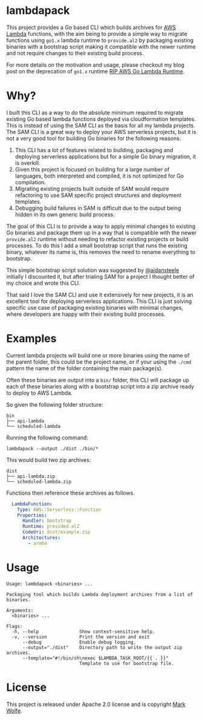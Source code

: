 # lambdapack

This project provides a Go based CLI which builds archives for [AWS Lambda](https://aws.amazon.com/lambda/) functions, with the aim being to provide a simple way to migrate functions using `go1.x` lambda runtime to `provide.al2` by packaging existing binaries with a bootstrap script making it compatible with the newer runtime and not require changes to their existing build process.

For more details on the motivation and usage, please checkout my blog post on the deprecation of `go1.x` runtime [RIP AWS Go Lambda Runtime](https://www.wolfe.id.au/2023/08/09/rip-aws-go-lambda-runtime/?utm_source=github&utm_medium=lambdapack).

# Why?

I built this CLI as a way to do the absolute minimum required to migrate existing Go based lambda functions deployed via cloudformation templates. This is instead of using the SAM CLI as the basis for all my lambda projects. The SAM CLI is a great way to deploy your AWS serverless projects, but it is not a very good tool for building Go binaries for the following reasons:

1. This CLI has a lot of features related to building, packaging and deploying serverless applications but for a simple Go binary migration, it is overkill.
2. Given this project is focused on building for a large number of languages, both interpreted and compiled, it is not optimized for Go compilation.
3. Migrating existing projects built outside of SAM would require refactoring to use SAM specific project structures and deployment templates.
4. Debugging build failures in SAM is difficult due to the output being hidden in its own generic build process.

The goal of this CLI is to provide a way to apply minimal changes to existing Go binaries and package them up in a way that is compatible with the newer `provide.al2` runtime without needing to refactor existing projects or build processes. To do this I add a small bootstrap script that runs the existing binary, whatever its name is, this removes the need to rename everything to bootstrap.

This simple bootstrap script solution was suggested by [@aidansteele](https://github.com/aidansteele) initially I discounted it, but after trialing SAM for a project I thought better of my choice and wrote this CLI.

That said I love the SAM CLI and use it extensively for new projects, it is an excellent tool for deploying serverless applications. This CLI is just solving specific use case of packaging existing binaries with minimal changes, where developers are happy with their existing build processes.
# Examples

Current lambda projects will build one or more binaries using the name of the parent folder, this could be the project name, or if your using the `./cmd` pattern the name of the folder containing the main package(s).

Often these binaries are output into a `bin/` folder, this CLI will package up each of these binaries along with a bootstrap script into a zip archive ready to deploy to AWS Lambda.

So given the following folder structure:

```
bin
├── api-lambda
└── scheduled-lambda
```

Running the following command:
```
lambdapack --output ./dist ./bin/*
```

This would build two zip archives:

```
dist
├── api-lambda.zip
└── scheduled-lambda.zip
```

Functions then reference these archives as follows.

```yaml
  LambdaFunction:
    Type: AWS::Serverless::Function
    Properties:
      Handler: bootstrap
      Runtime: provided.al2
      CodeUri: dist/example.zip
      Architectures:
        - arm64
```

# Usage

```
Usage: lambdapack <binaries> ...

Packaging tool which builds Lambda deployment archives from a list of binaries.

Arguments:
  <binaries> ...

Flags:
  -h, --help               Show context-sensitive help.
  -v, --version            Print the version and exit
      --debug              Enable debug logging.
      --output="./dist"    Directory path to write the output zip archives.
      --template="#!/bin/sh\nexec $LAMBDA_TASK_ROOT/{{ . }}"
                           Template to use for bootstrap file.
```

# License

This project is released under Apache 2.0 license and is copyright [Mark Wolfe](https://www.wolfe.id.au).
